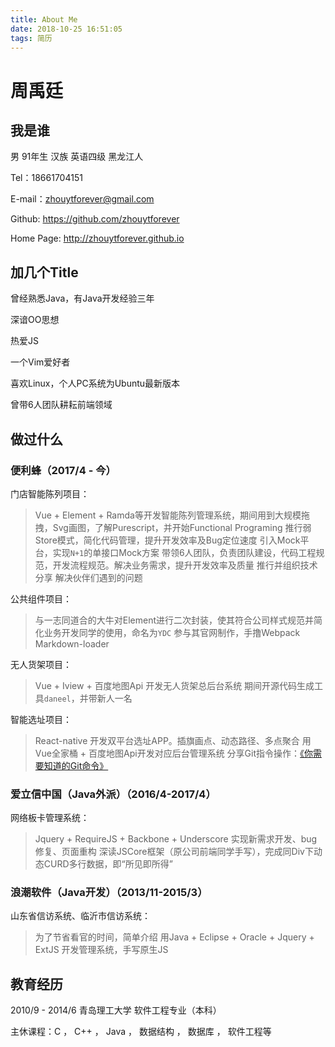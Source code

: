 ```yaml
---
title: About Me
date: 2018-10-25 16:51:05
tags: 简历
---
```


# 周禹廷

## 我是谁

男 91年生 汉族 英语四级 黑龙江人

Tel：18661704151

E-mail：zhouytforever@gmail.com

Github: https://github.com/zhouytforever

Home Page: http://zhouytforever.github.io


## 加几个Title

曾经熟悉Java，有Java开发经验三年

深谙OO思想

热爱JS

一个Vim爱好者

喜欢Linux，个人PC系统为Ubuntu最新版本

曾带6人团队耕耘前端领域


## 做过什么

### 便利蜂（2017/4 - 今）

门店智能陈列项目：
> Vue + Element + Ramda等开发智能陈列管理系统，期间用到大规模拖拽，Svg画图，了解Purescript，并开始Functional Programing
> 推行弱Store模式，简化代码管理，提升开发效率及Bug定位速度
> 引入Mock平台，实现`N+1`的单接口Mock方案
> 带领6人团队，负责团队建设，代码工程规范，开发流程规范。解决业务需求，提升开发效率及质量
> 推行并组织技术分享
> 解决伙伴们遇到的问题

公共组件项目：
> 与一志同道合的大牛对Element进行二次封装，使其符合公司样式规范并简化业务开发同学的使用，命名为`YDC`
> 参与其官网制作，手撸Webpack Markdown-loader

无人货架项目：
> Vue + Iview + 百度地图Api 开发无人货架总后台系统
> 期间开源代码生成工具`daneel`，并带新人一名

智能选址项目：
> React-native 开发双平台选址APP。插旗画点、动态路径、多点聚合
> 用Vue全家桶 + 百度地图Api开发对应后台管理系统
> 分享Git指令操作：[《你需要知道的Git命令》](http://zhouytforever.github.io/2017/09/26/%E4%BD%A0%E9%9C%80%E8%A6%81%E7%9F%A5%E9%81%93%E7%9A%84Git%E5%91%BD%E4%BB%A4/index.html)

### 爱立信中国（Java外派）（2016/4-2017/4）

网络板卡管理系统：
> Jquery + RequireJS + Backbone + Underscore 实现新需求开发、bug修复、页面重构
> 深读JSCore框架（原公司前端同学手写），完成同Div下动态CURD多行数据，即“所见即所得”

### 浪潮软件（Java开发）（2013/11-2015/3）

山东省信访系统、临沂市信访系统：
> 为了节省看官的时间，简单介绍
> 用Java + Eclipse + Oracle + Jquery + ExtJS 开发管理系统，手写原生JS

## 教育经历

2010/9 - 2014/6 青岛理工大学 软件工程专业（本科）

主休课程：C ， C++ ， Java ， 数据结构 ， 数据库 ， 软件工程等
